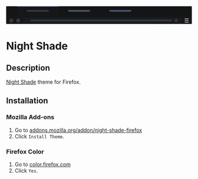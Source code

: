 <h3 align="center"><img src="img/titlebar.png"></h3>

# Night Shade
## Description
[Night Shade](https://github.com/liferuin/night-shade) theme for Firefox.

## Installation
### Mozilla Add-ons
1. Go to [addons.mozilla.org/addon/night-shade-firefox](https://addons.mozilla.org/addon/night-shade-firefox/)
2. Click `Install Theme`.

### Firefox Color
1. Go to [color.firefox.com](https://color.firefox.com/?theme=XQAAAALFAgAAAAAAAABBKYhm849SCicxcUJJ2CuG_ebZUZXOFqnAZtaBx_gFRvH-n-MpwKFZlRnZ0dRcKAwV0Z0V3W6yozAN4AcBkfQu7oGqyocbZ3XkTbZFGFNuT3L1_UfyJKsR81VyWKeWL50gexBULpuKrlZVqbIVVtZRgn8MfNtvOOnUE6ilg4Hq7cjZRljDbfpO9a7fnAtsdpsdfvj_6xzlMyw76EYCHAnMNYMaAW3mDzPNGllJRVaMh09jAxh0vdAIzAHplHaUIXQivPccDw6VxV6to6Ib00x0s0o0544N6WgwKLtp8dxPdq4PvDKit1q47ep5iMvgPMx4dSUPTalm1eAQ843isfGNGyaxsKoX5ZnJzJ9jtVQsL_E21aJX6OOibGU3jWXgpYZlHx6jTt25ASPPe8UIwD2t0tJPDptaBxnT-bBvpN9OsgFLVBVOKP_jAr4u)
2. Click `Yes`.
